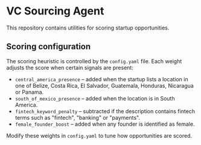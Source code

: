 # VC Sourcing Agent

This repository contains utilities for scoring startup opportunities.

## Scoring configuration

The scoring heuristic is controlled by the `config.yaml` file.  Each weight
adjusts the score when certain signals are present:

- `central_america_presence` – added when the startup lists a location in one of
  Belize, Costa Rica, El Salvador, Guatemala, Honduras, Nicaragua or Panama.
- `south_of_mexico_presence` – added when the location is in South America.
- `fintech_keyword_penalty` – subtracted if the description contains fintech
  terms such as "fintech", "banking" or "payments".
- `female_founder_boost` – added when any founder is identified as female.

Modify these weights in `config.yaml` to tune how opportunities are scored.
